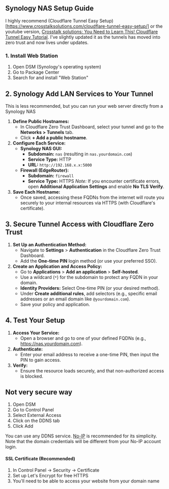 ## Synology NAS Setup Guide

I highly recommend (Cloudflare Tunnel Easy Setup)[https://www.crosstalksolutions.com/cloudflare-tunnel-easy-setup/] or the youtube version, [Crosstalk solutions: You Need to Learn This! Cloudflare Tunnel Easy Tutorial](https://www.youtube.com/watch?v=ZvIdFs3M5ic). I've slightly updated it as the tunnels has moved into zero trust and now lives under updates.

### 1. Install Web Station

1. Open DSM (Synology's operating system)
2. Go to Package Center
3. Search for and install "Web Station"


## 2. Synology Add LAN Services to Your Tunnel

This is less recommended, but you can run your web server directly from a Synology NAS

1. **Define Public Hostnames:**
   * In Cloudflare Zero Trust Dashboard, select your tunnel and go to the **Networks > Tunnels** tab.
   * Click **+ Add a public hostname**.
2. **Configure Each Service:**
   * **Synology NAS GUI:**
      * **Subdomain:** `nas` (resulting in `nas.yourdomain.com`)
      * **Service Type:** HTTP
      * **URL:** `http://192.168.x.x:5000`
   * **Firewall (EdgeRouter):**
      * **Subdomain:** `firewall`
      * **Service Type:** HTTPS *Note:* If you encounter certificate errors, open **Additional Application Settings** and enable **No TLS Verify**.
3. **Save Each Hostname:**
   * Once saved, accessing these FQDNs from the internet will route you securely to your internal resources via HTTPS (with Cloudflare's certificate).

## 3. Secure Tunnel Access with Cloudflare Zero Trust

1. **Set Up an Authentication Method:**
   * Navigate to **Settings** > **Authentication** in the Cloudflare Zero Trust Dashboard.
   * Add the **One-time PIN** login method (or use your preferred SSO).
2. **Create an Application and Access Policy:**
   * Go to **Applications** > **Add an application** > **Self-hosted**.
   * Use a wildcard (`*`) for the subdomain to protect any FQDN in your domain.
   * **Identity Providers:** Select One-time PIN (or your desired method).
   * Under **Create additional rules**, add selectors (e.g., specific email addresses or an email domain like `@yourdomain.com`).
   * Save your policy and application.

## 4. Test Your Setup

1. **Access Your Service:**
   * Open a browser and go to one of your defined FQDNs (e.g., https://nas.yourdomain.com).
2. **Authenticate:**
   * Enter your email address to receive a one-time PIN, then input the PIN to gain access.
3. **Verify:**
   * Ensure the resource loads securely, and that non-authorized access is blocked.


## Not very secure way

1. Open DSM
2. Go to Control Panel
3. Select External Access
4. Click on the DDNS tab
5. Click Add

You can use any DDNS service. [No-IP](https://www.noip.com/) is recommended for its simplicity. Note that the domain credentials will be different from your No-IP account login.

#### SSL Certificate (Recommended)

1. In Control Panel → Security → Certificate 
2. Set up Let's Encrypt for free HTTPS
3. You'll need to be able to access your website from your domain name